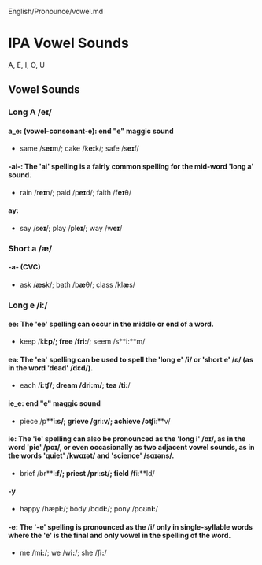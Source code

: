 English/Pronounce/vowel.md

# IPA Vowel Sounds

A, E, I, O, U

## Vowel Sounds

### Long A  **/eɪ/** 
#### **a_e**: (vowel-consonant-e): end "e" maggic sound
- same /s**eɪ**m/;    cake /k**eɪ**k/; safe /s**eɪ**f/
#### **-ai-**: The 'ai' spelling is a fairly common spelling for the mid-word 'long a' sound.
- rain /r**eɪ**n/;    paid /p**eɪ**d/;    faith /f**eɪ**θ/
#### **ay**: 
- say /s**eɪ**/;  play /pl**eɪ**/;    way /w**eɪ**/

### Short a **/æ/**
#### **-a-** (CVC)
- ask /**æs**k/; bath /b**æ**θ/; class /kl**æ**s/

### Long e **/i:/**
#### **ee**: The 'ee' spelling can occur in the middle or end of a word.
- keep /k**i:**p/;   free /fr**i:**/; seem /s**i:**m/
#### **ea**: The 'ea' spelling can be used to spell the 'long e' /i/ or 'short e' /ɛ/ (as in the word 'dead' /dɛd/).
- each /**i:**ʧ/;    dream /dr**i:**m/;   tea /t**i:**/
#### **ie_e**: end "e" maggic sound
- piece /p**i:**s/;  grieve /gr**i:**v/;  achieve /əʧ**i:**v/
#### **ie**: The 'ie' spelling can also be pronounced as the 'long i' /ɑɪ/, as in the word 'pie' /pɑɪ/, or even occasionally as two adjacent vowel sounds, as in the words 'quiet' /kwɑɪət/ and 'science' /sɑɪəns/.
- brief /br**i:**f/; priest /pr**i:**st/; field /f**i:**ld/
#### **-y**
- happy /hæp**i:**/; body /bɑd**i:**/;    pony /poʊn**i:**/
#### **-e**: The '-e' spelling is pronounced as the /i/ only in single-syllable words where the 'e' is the final and only vowel in the spelling of the word.
- me /m**i:**/;  we /w**i:**/;    she /ʃ**i:**/

